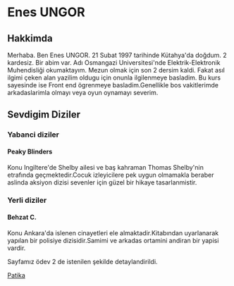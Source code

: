 # Enes UNGOR

## Hakkimda
<!-- Kendimden bahsediyorum. -->
Merhaba. Ben Enes UNGOR. 21 Subat 1997 tarihinde Kütahya'da doğdum. 2 kardesiz. Bir abim var. Adı Osmangazi Universitesi'nde Elektrik-Elektronik Muhendisliği okumaktayım. Mezun olmak için son 2 dersim kaldi. Fakat asıl ilgimi çeken alan yazilim oldugu için onunla ilgilenmeye basladim. Bu kurs sayesinde ise Front end ögrenmeye basladim.Genellikle bos vakitlerimde arkadaslarimla olmayı veya oyun oynamayı severim.
<!-- Sevdigim dizilerden birer örnek veriyorum. -->
## Sevdigim Diziler
<!-- Sevdiğim yabanci diziyi anlatiyorum. -->
### Yabanci diziler
#### Peaky Blinders
Konu Ingiltere'de Shelby ailesi ve baş kahraman Thomas Shelby'nin etrafında geçmektedir.Cocuk izleyicilere pek uygun olmamakla beraber aslinda aksiyon dizisi sevenler için güzel bir hikaye tasarlanmistir.
<!-- Sevdigim yerli diziyi anlatıyorum -->
### Yerli diziler
#### Behzat C.
Konu Ankara'da islenen cinayetleri ele almaktadir.Kitabından uyarlanarak yapılan bir polisiye dizisidir.Samimi ve arkadas ortamini andiran bir yapisi vardir.

Sayfamız ödev 2 de istenilen şekilde detaylandirildi.

[Patika](https://app.patika.dev/paths)